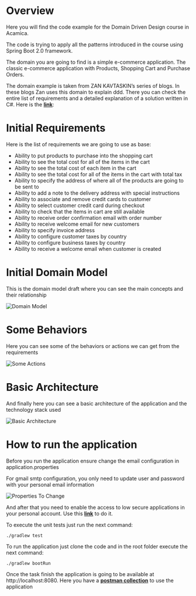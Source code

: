 # Overview

Here you will find the code example for the Domain Driven Design course in Acamica.

The code is trying to apply all the patterns introduced in the course using Spring Boot 2.0 framework.

The domain you are going to find is a simple e-commerce application. The classic e-commerce application with Products, Shopping Cart and Purchase Orders.

The domain example is taken from ZAN KAVTASKIN’s series of blogs. In these blogs Zan uses this domain to explain ddd. There you can check the entire list of requirements and a detailed explanation of a solution written in C#. Here is the **[link](http://www.zankavtaskin.com/2014/12/applied-domain-driven-design-ddd-part-0.html)**:

# Initial Requirements

Here is the list of requirements we are going to use as base:
* Ability to put products to purchase into the shopping cart 
* Ability to see the total cost for all of the items in the cart 
* Ability to see the total cost of each item in the cart
* Ability to see the total cost for all of the items in the cart with total tax 
* Ability to specify the address of where all of the products are going to be sent to
* Ability to add a note to the delivery address with special instructions
* Ability to associate and remove credit cards to customer
* Ability to select customer credit card during checkout
* Ability to check that the items in cart are still available 
* Ability to receive order confirmation email with order number
* Ability to receive welcome email for new customers
* Ability to specify invoice address
* Ability to configure customer taxes by country
* Ability to configure business taxes by country
* Ability to receive a welcome email when customer is created

# Initial Domain Model

This is the domain model draft where you can see the main concepts and their relationship

![Domain Model](https://github.corp.globant.com/hector-hurtado/acamica-ddd-course/blob/master/images/domain-model.png)

# Some Behaviors

Here you can see some of the behaviors or actions we can get from the requirements

![Some Actions](https://github.corp.globant.com/hector-hurtado/acamica-ddd-course/blob/master/images/actions.png)

# Basic Architecture

And finally here you can see a basic architecture of the application and the technology stack used

![Basic Architecture](https://github.corp.globant.com/hector-hurtado/acamica-ddd-course/blob/master/images/architecture.png)

# How to run the application
Before you run the application ensure change the email configuration in application.properties

For gmail smtp configuration, you only need to update user and password with your personal email information

![Properties To Change](https://github.corp.globant.com/hector-hurtado/acamica-ddd-course/blob/master/images/email-configuration.png)

And after that you need to enable the access to low secure applications in your personal account. Use this **[link](https://myaccount.google.com/lesssecureapps )** to do it.

To execute the unit tests just run the next command:
```
./gradlew test
```

To run the application just clone the code and in the root folder execute the next command:
```
./gradlew bootRun
```
Once the task finish the application is going to be available at http://localhost:8080. Here you have a **[postman collection](https://github.corp.globant.com/hector-hurtado/acamica-ddd-course/tree/master/postman)** to use the application


